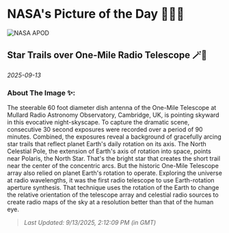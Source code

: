 
# NASA's Picture of the Day 🧑‍🚀💫

  ![NASA APOD](https://apod.nasa.gov/apod/image/2509/StarTrailsOne-MileRadioTelescope2100.jpg)
  
  ## Star Trails over One-Mile Radio Telescope 🪄🌌
  
  _2025-09-13_
  
  ### About The Image ✨: 
  
  The steerable 60 foot diameter dish antenna of the One-Mile Telescope at Mullard Radio Astronomy Observatory, Cambridge, UK, is pointing skyward in this evocative night-skyscape. To capture the dramatic scene, consecutive 30 second exposures were recorded over a period of 90 minutes. Combined, the exposures reveal a background of gracefully arcing star trails that reflect planet Earth's daily rotation on its axis. The North Celestial Pole, the extension of Earth's axis of rotation into space, points near Polaris, the North Star. That's the bright star that creates the short trail near the center of the concentric arcs. But the historic One-Mile Telescope array also relied on planet Earth's rotation to operate. Exploring the universe at radio wavelengths, it was the first radio telescope to use Earth-rotation aperture synthesis. That technique uses the rotation of the Earth to change the relative orientation of the telescope array and celestial radio sources to create radio maps of the sky at a resolution better than that of the human eye.
  
  
  
  > _Last Updated: 9/13/2025, 2:12:09 PM (in GMT)_
  